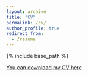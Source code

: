 ```yaml
---
layout: archive
title: "CV"
permalink: /cv/
author_profile: true
redirect_from:
  - /resume
---
```


{% include base_path %}




<a href="../files/SanchezCV_FEB2023" download>You can download my CV here</a>


